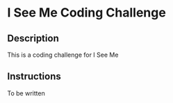 # I See Me Coding Challenge

## Description
This is a coding challenge for I See Me

## Instructions
To be written
